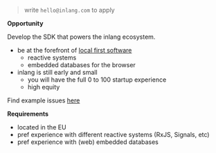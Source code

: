 > write `hello@inlang.com` to apply

**Opportunity**

Develop the SDK that powers the inlang ecosystem.

- be at the forefront of [local first software](https://www.inkandswitch.com/local-first/)
  - reactive systems
  - embedded databases for the browser
- inlang is still early and small
  - you will have the full 0 to 100 startup experience
  - high equity

Find example issues [here](https://github.com/inlang/monorepo/issues?q=is%3Aopen+is%3Aissue+label%3A%22scope%3A+inlang%2Fsdk%22) 

**Requirements**

- located in the EU
- pref experience with different reactive systems (RxJS, Signals, etc)
- pref experience with (web) embedded databases
